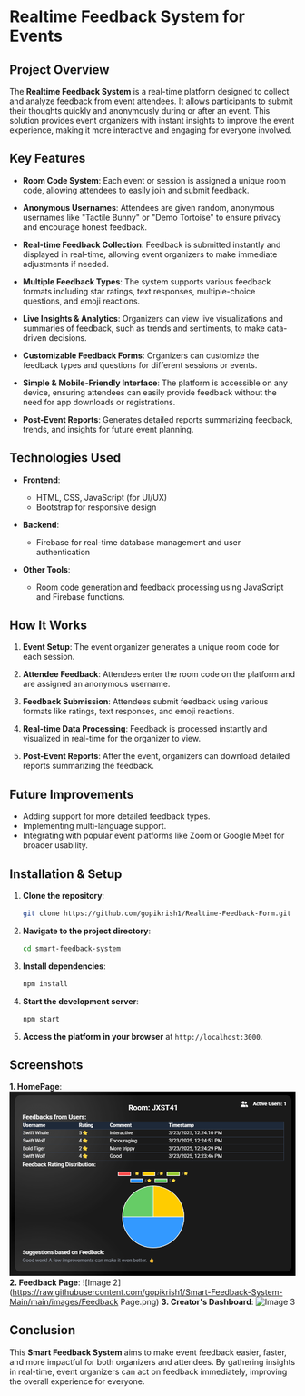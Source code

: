 # **Realtime Feedback System for Events**

## **Project Overview**

The **Realtime Feedback System** is a real-time platform designed to collect and analyze feedback from event attendees. It allows participants to submit their thoughts quickly and anonymously during or after an event. This solution provides event organizers with instant insights to improve the event experience, making it more interactive and engaging for everyone involved.

## **Key Features**

- **Room Code System**: Each event or session is assigned a unique room code, allowing attendees to easily join and submit feedback.
  
- **Anonymous Usernames**: Attendees are given random, anonymous usernames like "Tactile Bunny" or "Demo Tortoise" to ensure privacy and encourage honest feedback.
  
- **Real-time Feedback Collection**: Feedback is submitted instantly and displayed in real-time, allowing event organizers to make immediate adjustments if needed.
  
- **Multiple Feedback Types**: The system supports various feedback formats including star ratings, text responses, multiple-choice questions, and emoji reactions.
  
- **Live Insights & Analytics**: Organizers can view live visualizations and summaries of feedback, such as trends and sentiments, to make data-driven decisions.
  
- **Customizable Feedback Forms**: Organizers can customize the feedback types and questions for different sessions or events.
  
- **Simple & Mobile-Friendly Interface**: The platform is accessible on any device, ensuring attendees can easily provide feedback without the need for app downloads or registrations.
  
- **Post-Event Reports**: Generates detailed reports summarizing feedback, trends, and insights for future event planning.

## **Technologies Used**

- **Frontend**:
  - HTML, CSS, JavaScript (for UI/UX)
  - Bootstrap for responsive design

- **Backend**:
  - Firebase for real-time database management and user authentication

- **Other Tools**:
  - Room code generation and feedback processing using JavaScript and Firebase functions.

## **How It Works**

1. **Event Setup**: The event organizer generates a unique room code for each session.
  
2. **Attendee Feedback**: Attendees enter the room code on the platform and are assigned an anonymous username.
  
3. **Feedback Submission**: Attendees submit feedback using various formats like ratings, text responses, and emoji reactions.
  
4. **Real-time Data Processing**: Feedback is processed instantly and visualized in real-time for the organizer to view.
  
5. **Post-Event Reports**: After the event, organizers can download detailed reports summarizing the feedback.

## **Future Improvements**

- Adding support for more detailed feedback types.
- Implementing multi-language support.
- Integrating with popular event platforms like Zoom or Google Meet for broader usability.

## **Installation & Setup**

1. **Clone the repository**:
   ```bash
   git clone https://github.com/gopikrish1/Realtime-Feedback-Form.git
   ```

2. **Navigate to the project directory**:
   ```bash
   cd smart-feedback-system
   ```

3. **Install dependencies**:
   ```bash
   npm install
   ```

4. **Start the development server**:
   ```bash
   npm start
   ```

5. **Access the platform in your browser** at `http://localhost:3000`.

## **Screenshots**
**1. HomePage**:
![Image 1](https://raw.githubusercontent.com/gopikrish1/Smart-Feedback-System-Main/main/images/DashBoard.png)
**2. Feedback Page**:
![Image 2](https://raw.githubusercontent.com/gopikrish1/Smart-Feedback-System-Main/main/images/Feedback Page.png)
**3. Creator's Dashboard**:
![Image 3](https://raw.githubusercontent.com/ggopikrish1/Smart-Feedback-System-Main/main/images/HomePage.png)


## **Conclusion**

This **Smart Feedback System** aims to make event feedback easier, faster, and more impactful for both organizers and attendees. By gathering insights in real-time, event organizers can act on feedback immediately, improving the overall experience for everyone.